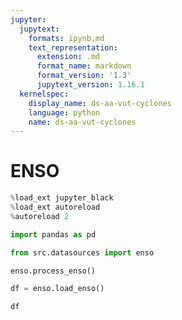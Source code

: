 ```yaml
---
jupyter:
  jupytext:
    formats: ipynb,md
    text_representation:
      extension: .md
      format_name: markdown
      format_version: '1.3'
      jupytext_version: 1.16.1
  kernelspec:
    display_name: ds-aa-vut-cyclones
    language: python
    name: ds-aa-vut-cyclones
---
```


# ENSO

```python
%load_ext jupyter_black
%load_ext autoreload
%autoreload 2
```

```python
import pandas as pd

from src.datasources import enso
```

```python
enso.process_enso()
```

```python
df = enso.load_enso()
```

```python
df
```

```python

```
